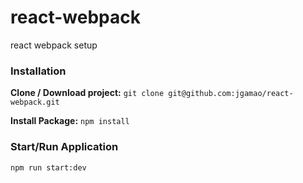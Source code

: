 # react-webpack
react webpack setup

### Installation
**Clone / Download project:**
`git clone git@github.com:jgamao/react-webpack.git`

**Install Package:**
`npm install`

### Start/Run Application
`npm run start:dev`
